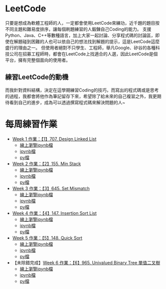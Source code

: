 # LeetCode
只要是想成為軟體工程師的人，一定都會使用LeetCode來練功，近千題的題目按不同主題和難易度排序，讓每個刷題練習的人鍛鍊自己Coding的能力。
支援Python、Java、C++等數種語言，加上大家一起討論、分享程式碼的討論區，即使在解題碰到困難的人也可以依自己的想法找到解題的提示，這是LeetCode這麼盛行的理由之一。
但使用者絕對不只學生、工程師，舉凡Google、矽谷的各種科技公司在招募工程師時，都會在LeetCode上找適合的人選，因此LeetCode是個平台，擁有完整個面向的使用者。
## 練習LeetCode的動機
而我針對資料結構，決定在這學期練習Coding的技巧，而寫出的程式碼或是思考的過程，我都會將他作為筆記留存下來，希望除了給未來的自己複習之外，我更期待看到自己的進步，成為可以透過撰寫程式碼來解決問題的人~
# 每周練習作業
* [Week 1 作業：【1】707. Design Linked List](https://github.com/agying/leetcode-practices/tree/master/week1)
    * [線上瀏覽ipynb檔](https://nbviewer.jupyter.org/github/agying/leetcode-practices/blob/master/week1/%E3%80%901%E3%80%91707.%20Design%20Linked%20List.ipynb)
    * [ipynb檔](https://github.com/agying/leetcode-practices/blob/master/week1/%E3%80%901%E3%80%91707.%20Design%20Linked%20List.ipynb)
    * [py檔](https://github.com/agying/leetcode-practices/blob/master/week1/%E3%80%901%E3%80%91707.%20Design%20Linked%20List.py)
* [Week 2 作業：【2】155. Min Stack](https://github.com/agying/leetcode-practices/tree/master/week2)
    * [線上瀏覽ipynb檔](https://nbviewer.jupyter.org/github/agying/leetcode-practices/blob/master/week2/%E3%80%902%E3%80%91155.%20Min%20Stack.ipynb)
    *  [ipynb檔](https://github.com/agying/leetcode-practices/blob/master/week2/%E3%80%902%E3%80%91155.%20Min%20Stack.ipynb)
    * [py檔](https://github.com/agying/leetcode-practices/blob/master/week2/%E3%80%902%E3%80%91155.%20Min%20Stack.py)
* [Week 3 作業：【3】645. Set Mismatch](https://github.com/agying/leetcode-practices/tree/master/week3)
    * [線上瀏覽ipynb檔](https://nbviewer.jupyter.org/github/agying/leetcode-practices/blob/master/week3/%E3%80%903%E3%80%91645.%20Set%20Mismatch.ipynb)
    *  [ipynb檔](https://github.com/agying/leetcode-practices/blob/master/week3/%E3%80%903%E3%80%91645.%20Set%20Mismatch.ipynb)
    * [py檔](https://github.com/agying/leetcode-practices/blob/master/week3/%E3%80%903%E3%80%91645.%20Set%20Mismatch.py)
* [Week 4 作業：【4】147. Insertion Sort List](https://github.com/agying/leetcode-practices/tree/master/week4)
    * [線上瀏覽ipynb檔](https://nbviewer.jupyter.org/github/agying/leetcode-practices/blob/master/week4/%E3%80%904%E3%80%91147.%20Insertion%20Sort%20List.ipynb)
    *  [ipynb檔](https://github.com/agying/leetcode-practices/blob/master/week4/%E3%80%904%E3%80%91147.%20Insertion%20Sort%20List.ipynb)
    * [py檔](https://github.com/agying/leetcode-practices/blob/master/week4/%E3%80%904%E3%80%91147.%20Insertion%20Sort%20List.py)
* [Week 5 作業：【5】148. Quick Sort](https://github.com/agying/leetcode-practices/tree/master/week5)
    * [線上瀏覽ipynb檔](https://nbviewer.jupyter.org/github/agying/leetcode-practices/blob/master/week5/%E3%80%905%E3%80%91148.%20Quick%20Sort.ipynb)
    *  [ipynb檔](https://github.com/agying/leetcode-practices/blob/master/week5/%E3%80%905%E3%80%91148.%20Quick%20Sort.ipynb)
    * [py檔](https://github.com/agying/leetcode-practices/blob/master/week5/%E3%80%905%E3%80%91148.%20Quick%20Sort.py)
* 【未除錯完成】[Week 6 作業：【6】965. Univalued Binary Tree 單值二叉樹](https://github.com/agying/leetcode-practices/tree/master/week6)
    * [線上瀏覽ipynb檔](https://nbviewer.jupyter.org/github/agying/leetcode-practices/blob/master/week6/%E3%80%906%E3%80%91965.%20Univalued%20Binary%20Tree%20%E5%96%AE%E5%80%BC%E4%BA%8C%E5%8F%89%E6%A8%B9.ipynb)
    *  [ipynb檔](https://github.com/agying/leetcode-practices/blob/master/week6/%E3%80%906%E3%80%91965.%20Univalued%20Binary%20Tree%20%E5%96%AE%E5%80%BC%E4%BA%8C%E5%8F%89%E6%A8%B9.ipynb)
    * [py檔](https://github.com/agying/leetcode-practices/blob/master/week6/%E3%80%906%E3%80%91965.%20Univalued%20Binary%20Tree%20%E5%96%AE%E5%80%BC%E4%BA%8C%E5%8F%89%E6%A8%B9.py)

   
